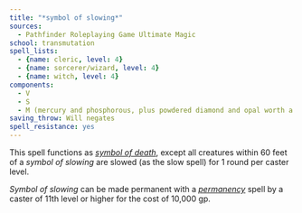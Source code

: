 ```yaml
---
title: "*symbol of slowing*"
sources:
  - Pathfinder Roleplaying Game Ultimate Magic
school: transmutation
spell_lists:
  - {name: cleric, level: 4}
  - {name: sorcerer/wizard, level: 4}
  - {name: witch, level: 4}
components:
  - V
  - S
  - M (mercury and phosphorous, plus powdered diamond and opal worth a total of 1,000 gp)
saving_throw: Will negates
spell_resistance: yes
---
```


This spell functions as [*symbol of death*](/spells/symbol-of-death/), except all creatures within 60 feet of a *symbol of slowing* are slowed (as the slow spell) for 1 round per caster level.

*Symbol of slowing* can be made permanent with a [*permanency*](/spells/permanency/) spell by a caster of 11th level or higher for the cost
of 10,000 gp.

